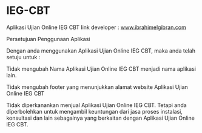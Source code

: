 # IEG-CBT

Aplikasi Ujian Online IEG CBT
link developer : www.ibrahimelgibran.com

Persetujuan Penggunaan Aplikasi

Dengan anda menggunakan Aplikasi Ujian Online IEG CBT, maka anda telah setuju untuk :

Tidak mengubah Nama Aplikasi Ujian Online IEG CBT menjadi nama aplikasi lain.

Tidak mengubah footer yang menunjukkan alamat website Aplikasi Ujian Online IEG CBT

Tidak diperkanankan menjual Aplikasi Ujian Online IEG CBT. Tetapi anda diperbolehkan untuk mengambil keuntungan dari jasa proses instalasi, konsultasi dan lain sebagainya yang berkaitan dengan Aplikasi Ujian Online IEG CBT.
